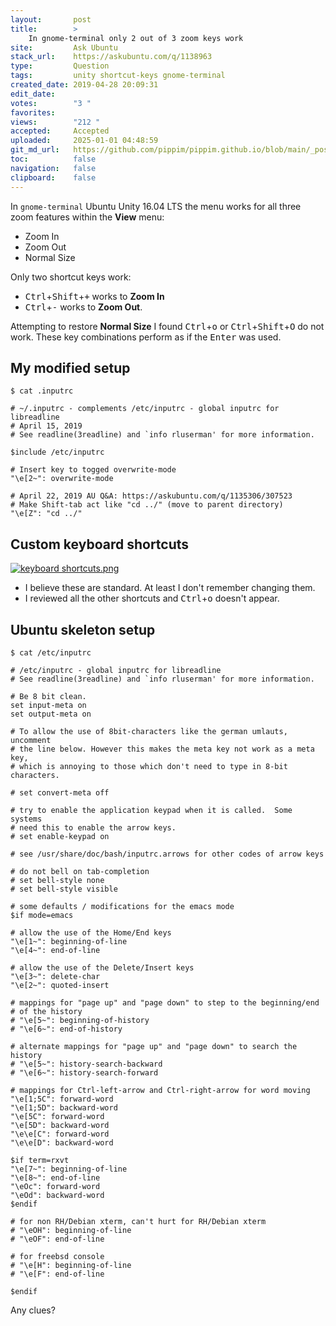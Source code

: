 ```yaml
---
layout:       post
title:        >
    In gnome-terminal only 2 out of 3 zoom keys work
site:         Ask Ubuntu
stack_url:    https://askubuntu.com/q/1138963
type:         Question
tags:         unity shortcut-keys gnome-terminal
created_date: 2019-04-28 20:09:31
edit_date:    
votes:        "3 "
favorites:    
views:        "212 "
accepted:     Accepted
uploaded:     2025-01-01 04:48:59
git_md_url:   https://github.com/pippim/pippim.github.io/blob/main/_posts/2019/2019-04-28-In-gnome-terminal-only-2-out-of-3-zoom-keys-work.md
toc:          false
navigation:   false
clipboard:    false
---
```


In `gnome-terminal` Ubuntu Unity 16.04 LTS the menu works for all three zoom features within the **View** menu:

- Zoom In
- Zoom Out
- Normal Size

Only two shortcut keys work:

- <kbd>Ctrl</kbd>+<kbd>Shift</kbd>+<kbd>+</kbd> works to **Zoom In**
- <kbd>Ctrl</kbd>+<kbd>-</kbd> works to **Zoom Out**. 

Attempting to restore **Normal Size** I found <kbd>Ctrl</kbd>+<kbd>o</kbd> or <kbd>Ctrl</kbd>+<kbd>Shift</kbd>+<kbd>O</kbd> do not work. These key combinations perform as if the <kbd>Enter</kbd> was used.

## My modified setup

``` 
$ cat .inputrc

# ~/.inputrc - complements /etc/inputrc - global inputrc for libreadline
# April 15, 2019
# See readline(3readline) and `info rluserman' for more information.

$include /etc/inputrc

# Insert key to togged overwrite-mode
"\e[2~": overwrite-mode

# April 22, 2019 AU Q&A: https://askubuntu.com/q/1135306/307523
# Make Shift-tab act like "cd ../" (move to parent directory)
"\e[Z": "cd ../"
```

## Custom keyboard shortcuts

[![keyboard shortcuts.png][1]][1]

- I believe these are standard. At least I don't remember changing them.
- I reviewed all the other shortcuts and <kbd>Ctrl</kbd>+<kbd>o</kbd> doesn't appear.

## Ubuntu skeleton setup

``` 
$ cat /etc/inputrc

# /etc/inputrc - global inputrc for libreadline
# See readline(3readline) and `info rluserman' for more information.

# Be 8 bit clean.
set input-meta on
set output-meta on

# To allow the use of 8bit-characters like the german umlauts, uncomment
# the line below. However this makes the meta key not work as a meta key,
# which is annoying to those which don't need to type in 8-bit characters.

# set convert-meta off

# try to enable the application keypad when it is called.  Some systems
# need this to enable the arrow keys.
# set enable-keypad on

# see /usr/share/doc/bash/inputrc.arrows for other codes of arrow keys

# do not bell on tab-completion
# set bell-style none
# set bell-style visible

# some defaults / modifications for the emacs mode
$if mode=emacs

# allow the use of the Home/End keys
"\e[1~": beginning-of-line
"\e[4~": end-of-line

# allow the use of the Delete/Insert keys
"\e[3~": delete-char
"\e[2~": quoted-insert

# mappings for "page up" and "page down" to step to the beginning/end
# of the history
# "\e[5~": beginning-of-history
# "\e[6~": end-of-history

# alternate mappings for "page up" and "page down" to search the history
# "\e[5~": history-search-backward
# "\e[6~": history-search-forward

# mappings for Ctrl-left-arrow and Ctrl-right-arrow for word moving
"\e[1;5C": forward-word
"\e[1;5D": backward-word
"\e[5C": forward-word
"\e[5D": backward-word
"\e\e[C": forward-word
"\e\e[D": backward-word

$if term=rxvt
"\e[7~": beginning-of-line
"\e[8~": end-of-line
"\eOc": forward-word
"\eOd": backward-word
$endif

# for non RH/Debian xterm, can't hurt for RH/Debian xterm
# "\eOH": beginning-of-line
# "\eOF": end-of-line

# for freebsd console
# "\e[H": beginning-of-line
# "\e[F": end-of-line

$endif
```


Any clues?


  [1]: https://pippim.github.io/assets/img/posts/2019/wux85l.png
